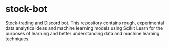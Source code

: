 # stock-bot
Stock-trading and Discord bot. This repository contains rough, experimental data analytics ideas and machine learning models using Scikit Learn for the purposes of learning and better understanding data and machine learning techniques.
